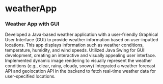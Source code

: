 # weatherApp

### Weather App with GUI
Developed a Java-based weather application with a user-friendly Graphical User Interface (GUI) to provide weather information based on user-inputted locations. 
This app displays information such as weather conditions, temperature, humidity, and wind speeds.
Utilized Java Swing for GUI development, creating an interactive and visually appealing user interface.
Implemented dynamic image rendering to visually represent the weather conditions (e.g., clear, rainy, cloudy, snowy)
Integrated a weather forecast API and geolocation API in the backend to fetch real-time weather data for user-specified locations.
